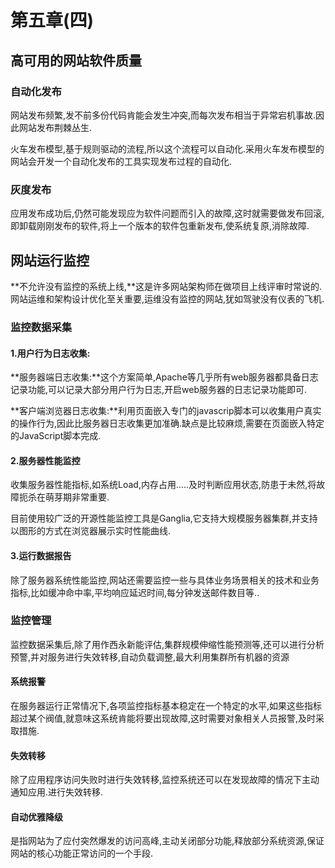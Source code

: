 # 第五章(四) #
## 高可用的网站软件质量 ##
### 自动化发布 ###
网站发布频繁,发不前多份代码肯能会发生冲突,而每次发布相当于异常宕机事故.因此网站发布荆棘丛生.

火车发布模型,基于规则驱动的流程,所以这个流程可以自动化.采用火车发布模型的网站会开发一个自动化发布的工具实现发布过程的自动化.
### 灰度发布 ###
应用发布成功后,仍然可能发现应为软件问题而引入的故障,这时就需要做发布回滚,即卸载刚刚发布的软件,将上一个版本的软件包重新发布,使系统复原,消除故障.
## 网站运行监控 ##
**不允许没有监控的系统上线,**这是许多网站架构师在做项目上线评审时常说的.网站运维和架构设计优化至关重要,运维没有监控的网站,犹如驾驶没有仪表的飞机.
### 监控数据采集 ###
#### **1.用户行为日志收集**: ####
**服务器端日志收集:**这个方案简单,Apache等几乎所有web服务器都具备日志记录功能,可以记录大部分用户行为日志,开启web服务器的日志记录功能即可.

**客户端浏览器日志收集:**利用页面嵌入专门的javascrip脚本可以收集用户真实的操作行为,因此比服务器日志收集更加准确.缺点是比较麻烦,需要在页面嵌入特定的JavaScript脚本完成.
#### 2.服务器性能监控 ####
收集服务器性能指标,如系统Load,内存占用.....及时判断应用状态,防患于未然,将故障扼杀在萌芽期非常重要.

目前使用较广泛的开源性能监控工具是Ganglia,它支持大规模服务器集群,并支持以图形的方式在浏览器展示实时性能曲线.
#### 3.运行数据报告 ####
除了服务器系统性能监控,网站还需要监控一些与具体业务场景相关的技术和业务指标,比如缓冲命中率,平均响应延迟时间,每分钟发送邮件数目等..
### 监控管理 ###
监控数据采集后,除了用作西永新能评估,集群规模伸缩性能预测等,还可以进行分析预警,并对服务进行失效转移,自动负载调整,最大利用集群所有机器的资源
#### 系统报警 ####
在服务器运行正常情况下,各项监控指标基本稳定在一个特定的水平,如果这些指标超过某个阀值,就意味这系统肯能将要出现故障,这时需要对象相关人员报警,及时采取措施.
#### 失效转移 ####
除了应用程序访问失败时进行失效转移,监控系统还可以在发现故障的情况下主动通知应用.进行失效转移.
#### 自动优雅降级 ####
是指网站为了应付突然爆发的访问高峰,主动关闭部分功能,释放部分系统资源,保证网站的核心功能正常访问的一个手段.
